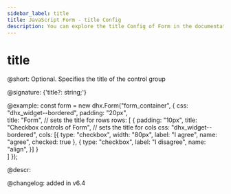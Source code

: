 ```yaml
---
sidebar_label: title
title: JavaScript Form - title Config 
description: You can explore the title Config of Form in the documentation of the DHTMLX JavaScript UI library. Browse developer guides and API reference, try out code examples and live demos, and download a free 30-day evaluation version of DHTMLX Suite 7.
---
```


# title

@short: Optional. Specifies the title of the control group

@signature: {'title?: string;'}

@example:
const form = new dhx.Form("form_container", {
    css: "dhx_widget--bordered",
    padding: "20px",  
    title: "Form", // sets the title for rows
    rows: [
        {
            padding: "10px",
            title: "Checkbox controls of Form", // sets the title for cols
            css: "dhx_widget--bordered",
            cols: [{
                type: "checkbox",
                width: "80px", 
                label: "I agree",
                name: "agree",
                checked: true
            },
            {
                type: "checkbox",
                label: "I disagree",
                name: "align",
            }]
        }  
    ]
});

@descr:

@changelog: added in v6.4

[comment]: # (@related: form/how_to_start.md#initialize-form form/configuration.md#title)
